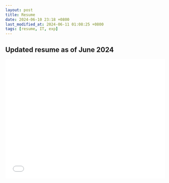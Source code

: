 ```yaml
---
layout: post
title: Resume
date: 2024-06-10 23:18 +0800
last_modified_at: 2024-06-11 01:08:25 +0800
tags: [resume, IT, exp]
---
```


## Updated resume as of June 2024

<embed src="/assets/resume.pdf/" width="500" height="375" 
 type="application/pdf">